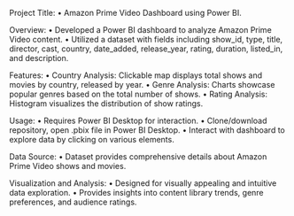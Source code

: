 Project Title:
  • Amazon Prime Video Dashboard using Power BI.

Overview:
  •	Developed a Power BI dashboard to analyze Amazon Prime Video content.
  •	Utilized a dataset with fields including show_id, type, title, director, cast, country, date_added, release_year, rating, duration, listed_in, and description.

Features:
  •	Country Analysis: Clickable map displays total shows and movies by country, released by year.
  •	Genre Analysis: Charts showcase popular genres based on the total number of shows.
  •	Rating Analysis: Histogram visualizes the distribution of show ratings.

Usage:
  •	Requires Power BI Desktop for interaction.
  •	Clone/download repository, open .pbix file in Power BI Desktop.
  •	Interact with dashboard to explore data by clicking on various elements.

Data Source:
  •	Dataset provides comprehensive details about Amazon Prime Video shows and movies.  

Visualization and Analysis:
  •	Designed for visually appealing and intuitive data exploration.
  •	Provides insights into content library trends, genre preferences, and audience ratings.


  


